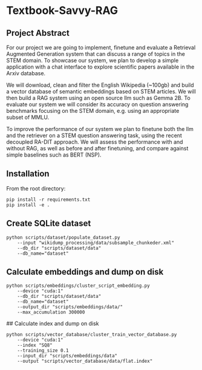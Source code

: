 # Textbook-Savvy-RAG

## Project Abstract

For our project we are going to implement, finetune and evaluate a Retrieval Augmented Generation system that can discuss a range of topics in the STEM domain. To showcase our system, we plan to develop a simple application with a chat interface to explore scientific papers available in the Arxiv database.

We will download, clean and filter the English Wikipedia (~100gb) and build a vector database of semantic embeddings based on STEM articles. We will then build a RAG system using an open source llm such as Gemma 2B. To evaluate our system we will consider its accuracy on question answering benchmarks focusing on the STEM domain, e.g. using an appropriate subset of MMLU.

To improve the performance of our system we plan to finetune both the llm and the retriever on a STEM question answering task, using the recent decoupled RA-DIT approach. We will assess the performance with and without RAG, as well as before and after finetuning, and compare against simple baselines such as BERT (NSP).

## Installation

From the root directory:

```
pip install -r requirements.txt
pip install -e .
```

## Create SQLite dataset

```
python scripts/dataset/populate_dataset.py 
    --input "wikidump_processing/data/subsample_chunkeder.xml"
    --db_dir "scripts/dataset/data" 
    --db_name="dataset" 
```

## Calculate embeddings and dump on disk

```
python scripts/embeddings/cluster_script_embedding.py 
    --device "cuda:1" 
    --db_dir "scripts/dataset/data" 
    --db_name="dataset" 
    --output_dir "scripts/embeddings/data/" 
    --max_accumulation 300000 
```

## Calculate index and dump on disk

```
python scripts/vector_database/cluster_train_vector_database.py 
    --device "cuda:1" 
    --index "SQ8" 
    --training_size 0.1
    --input_dir "scripts/embeddings/data" 
    --output "scripts/vector_database/data/flat.index"
```